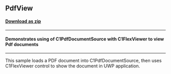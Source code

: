 ## PdfView
#### [Download as zip](https://downgit.github.io/#/home?url=https://github.com/GrapeCity/ComponentOne-UWP-Samples/tree/master/\C1.UWP.Document\CS\PdfView)
____
#### Demonstrates using of C1PdfDocumentSource with C1FlexViewer to view Pdf documents
____
This sample loads a PDF document into C1PdfDocumentSource, then uses C1FlexViewer
control to show the document in UWP application.
